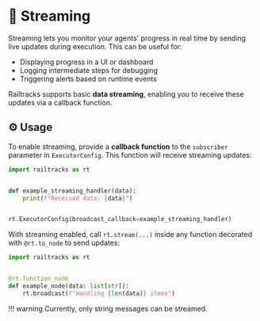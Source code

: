 # 🚰 Streaming

Streaming lets you monitor your agents' progress in real time by sending live updates during execution. This can be useful for:

- Displaying progress in a UI or dashboard
- Logging intermediate steps for debugging
- Triggering alerts based on runtime events

Railtracks supports basic **data streaming**, enabling you to receive these updates via a callback function.

## ⚙️ Usage

To enable streaming, provide a **callback function** to the `subscriber` parameter in `ExecutorConfig`. This function will receive streaming updates:

```python
import railtracks as rt


def example_streaming_handler(data):
    print(f"Received data: {data}")


rt.ExecutorConfig(broadcast_callback=example_streaming_handler)
```

With streaming enabled, call `rt.stream(...)` inside any function decorated with `@rt.to_node` to send updates:

```python
import railtracks as rt


@rt.function_node
def example_node(data: list[str]):
    rt.broadcast(f"Handling {len(data)} items")
```

!!! warning
    Currently, only string messages can be streamed.


